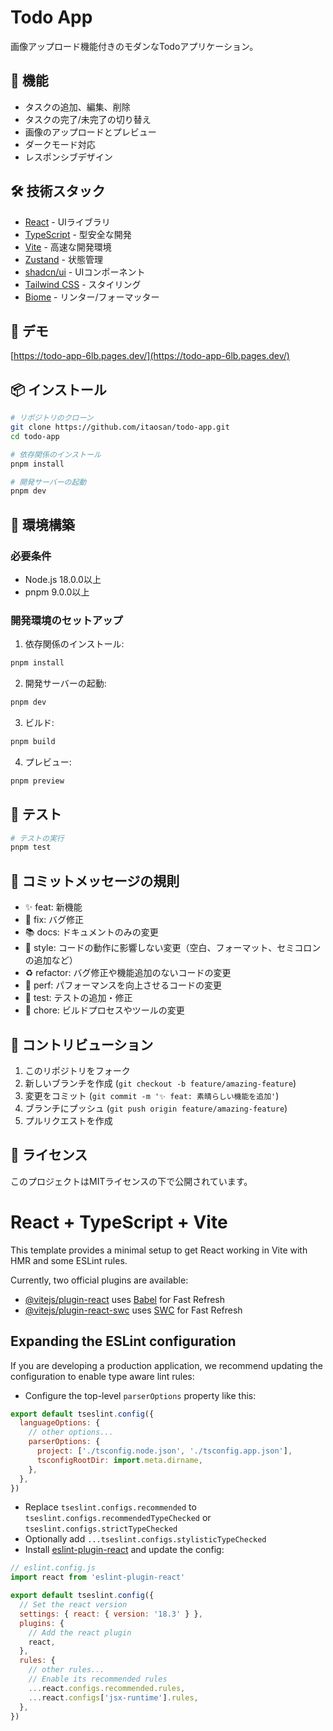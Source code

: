 # Todo App

画像アップロード機能付きのモダンなTodoアプリケーション。

## 🌟 機能

- タスクの追加、編集、削除
- タスクの完了/未完了の切り替え
- 画像のアップロードとプレビュー
- ダークモード対応
- レスポンシブデザイン

## 🛠️ 技術スタック

- [React](https://react.dev/) - UIライブラリ
- [TypeScript](https://www.typescriptlang.org/) - 型安全な開発
- [Vite](https://vitejs.dev/) - 高速な開発環境
- [Zustand](https://zustand-demo.pmnd.rs/) - 状態管理
- [shadcn/ui](https://ui.shadcn.com/) - UIコンポーネント
- [Tailwind CSS](https://tailwindcss.com/) - スタイリング
- [Biome](https://biomejs.dev/) - リンター/フォーマッター

## 🚀 デモ

[https://todo-app-6lb.pages.dev/](https://todo-app-6lb.pages.dev/)

## 📦 インストール

```bash
# リポジトリのクローン
git clone https://github.com/itaosan/todo-app.git
cd todo-app

# 依存関係のインストール
pnpm install

# 開発サーバーの起動
pnpm dev
```

## 🔧 環境構築

### 必要条件

- Node.js 18.0.0以上
- pnpm 9.0.0以上

### 開発環境のセットアップ

1. 依存関係のインストール:
```bash
pnpm install
```

2. 開発サーバーの起動:
```bash
pnpm dev
```

3. ビルド:
```bash
pnpm build
```

4. プレビュー:
```bash
pnpm preview
```

## 🧪 テスト

```bash
# テストの実行
pnpm test
```

## 📝 コミットメッセージの規則

- ✨ feat: 新機能
- 🐛 fix: バグ修正
- 📚 docs: ドキュメントのみの変更
- 💎 style: コードの動作に影響しない変更（空白、フォーマット、セミコロンの追加など）
- ♻️ refactor: バグ修正や機能追加のないコードの変更
- 🚀 perf: パフォーマンスを向上させるコードの変更
- 🧪 test: テストの追加・修正
- 🔧 chore: ビルドプロセスやツールの変更

## 🤝 コントリビューション

1. このリポジトリをフォーク
2. 新しいブランチを作成 (`git checkout -b feature/amazing-feature`)
3. 変更をコミット (`git commit -m '✨ feat: 素晴らしい機能を追加'`)
4. ブランチにプッシュ (`git push origin feature/amazing-feature`)
5. プルリクエストを作成

## 📄 ライセンス

このプロジェクトはMITライセンスの下で公開されています。

# React + TypeScript + Vite

This template provides a minimal setup to get React working in Vite with HMR and some ESLint rules.

Currently, two official plugins are available:

- [@vitejs/plugin-react](https://github.com/vitejs/vite-plugin-react/blob/main/packages/plugin-react/README.md) uses [Babel](https://babeljs.io/) for Fast Refresh
- [@vitejs/plugin-react-swc](https://github.com/vitejs/vite-plugin-react-swc) uses [SWC](https://swc.rs/) for Fast Refresh

## Expanding the ESLint configuration

If you are developing a production application, we recommend updating the configuration to enable type aware lint rules:

- Configure the top-level `parserOptions` property like this:

```js
export default tseslint.config({
  languageOptions: {
    // other options...
    parserOptions: {
      project: ['./tsconfig.node.json', './tsconfig.app.json'],
      tsconfigRootDir: import.meta.dirname,
    },
  },
})
```

- Replace `tseslint.configs.recommended` to `tseslint.configs.recommendedTypeChecked` or `tseslint.configs.strictTypeChecked`
- Optionally add `...tseslint.configs.stylisticTypeChecked`
- Install [eslint-plugin-react](https://github.com/jsx-eslint/eslint-plugin-react) and update the config:

```js
// eslint.config.js
import react from 'eslint-plugin-react'

export default tseslint.config({
  // Set the react version
  settings: { react: { version: '18.3' } },
  plugins: {
    // Add the react plugin
    react,
  },
  rules: {
    // other rules...
    // Enable its recommended rules
    ...react.configs.recommended.rules,
    ...react.configs['jsx-runtime'].rules,
  },
})
```

